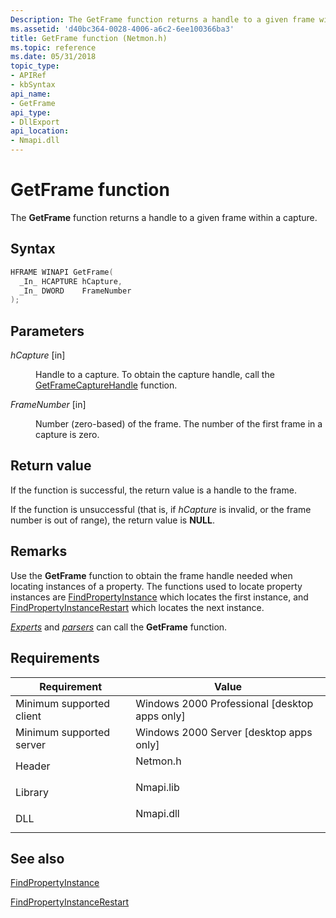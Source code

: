 ```yaml
---
Description: The GetFrame function returns a handle to a given frame within a capture.
ms.assetid: 'd40bc364-0028-4006-a6c2-6ee100366ba3'
title: GetFrame function (Netmon.h)
ms.topic: reference
ms.date: 05/31/2018
topic_type: 
- APIRef
- kbSyntax
api_name: 
- GetFrame
api_type: 
- DllExport
api_location: 
- Nmapi.dll
---
```


# GetFrame function

The **GetFrame** function returns a handle to a given frame within a capture.

## Syntax


```C++
HFRAME WINAPI GetFrame(
  _In_ HCAPTURE hCapture,
  _In_ DWORD    FrameNumber
);
```



## Parameters

<dl> <dt>

*hCapture* \[in\]
</dt> <dd>

Handle to a capture. To obtain the capture handle, call the [GetFrameCaptureHandle](getframecapturehandle.md) function.

</dd> <dt>

*FrameNumber* \[in\]
</dt> <dd>

Number (zero-based) of the frame. The number of the first frame in a capture is zero.

</dd> </dl>

## Return value

If the function is successful, the return value is a handle to the frame.

If the function is unsuccessful (that is, if *hCapture* is invalid, or the frame number is out of range), the return value is **NULL**.

## Remarks

Use the **GetFrame** function to obtain the frame handle needed when locating instances of a property. The functions used to locate property instances are [FindPropertyInstance](findpropertyinstance.md) which locates the first instance, and [FindPropertyInstanceRestart](findpropertyinstancerestart.md) which locates the next instance.

[*Experts*](e.md) and [*parsers*](p.md) can call the **GetFrame** function.

## Requirements



| Requirement | Value |
|-------------------------------------|--------------------------------------------------------------------------------------|
| Minimum supported client<br/> | Windows 2000 Professional \[desktop apps only\]<br/>                           |
| Minimum supported server<br/> | Windows 2000 Server \[desktop apps only\]<br/>                                 |
| Header<br/>                   | <dl> <dt>Netmon.h</dt> </dl>  |
| Library<br/>                  | <dl> <dt>Nmapi.lib</dt> </dl> |
| DLL<br/>                      | <dl> <dt>Nmapi.dll</dt> </dl> |



## See also

<dl> <dt>

[FindPropertyInstance](findpropertyinstance.md)
</dt> <dt>

[FindPropertyInstanceRestart](findpropertyinstancerestart.md)
</dt> </dl>

 

 





